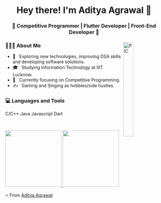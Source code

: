 <h1 align="center">Hey there! I'm Aditya Agrawal 👋 </h1>
<h3 align="center">🚀 Competitive Programmer | Flutter Developer | Front-End Developer 🚀</h3>
<div>
<img width = "25%" align="right" alt="PIC" height="300px" src="https://www.pngitem.com/pimgs/m/4-42822_apple-tv-copy-developer-illustration-png-transparent-png.png" />
<div align="left"> 
  <h3> 👨🏻‍💻 About Me </h3>

  - 🤔 &nbsp; Exploring new technologies, improving DSA skills and developing software solutions.
  - 🎓 &nbsp; Studying Information Technology at IIIT Lucknow.
  - 💼 &nbsp; Currently focusing on Competitive Programming.
  - ✍️ &nbsp; Gaming and Singing as hobbies/side hustles.  
</div> 
</div>

<div>
  <h3> 💻 Languages and Tools </h3>
  <p>
     C/C++
     Java
     Javascript
     Dart
</div> 

<br>
<p>
  <a href="https://github.com/AVS1508">
  <img height="180em" src="https://github-readme-stats.vercel.app/api?username=adityaiiitL&theme=buefy&show_icons=true" />
  <img height="180em" src="https://github-readme-stats.vercel.app/api/top-langs/?username=adityaiiitL&theme=buefy&layout=compact" />
</a>
</p>


⭐️ From [Aditya Agrawal](https://github.com/adityaiiitL)
